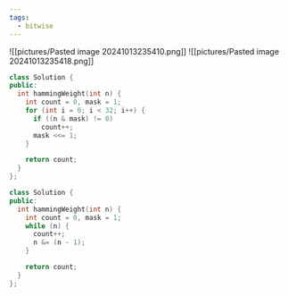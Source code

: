 ```yaml
---
tags:
  - bitwise
---
```

![[pictures/Pasted image 20241013235410.png]]
![[pictures/Pasted image 20241013235418.png]]



```c++
class Solution {
public:
  int hammingWeight(int n) {
    int count = 0, mask = 1;
    for (int i = 0; i < 32; i++) {
      if ((n & mask) != 0)
        count++;
      mask <<= 1;
    }

    return count;
  }
};
```


```c++
class Solution {
public:
  int hammingWeight(int n) {
    int count = 0, mask = 1;
    while (n) {
      count++;
      n &= (n - 1);
    }

    return count;
  }
};
```